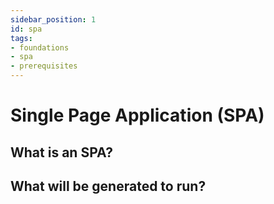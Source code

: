 ```yaml
---
sidebar_position: 1
id: spa
tags:
- foundations
- spa
- prerequisites
---
```


# Single Page Application (SPA)

[//]: # (TODO: add content)

## What is an SPA?

## What will be generated to run?
